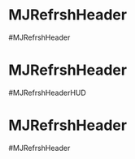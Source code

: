 # MJRefrshHeader
#MJRefrshHeader
# MJRefrshHeader
#MJRefrshHeaderHUD
# MJRefrshHeader
#MJRefrshHeader
